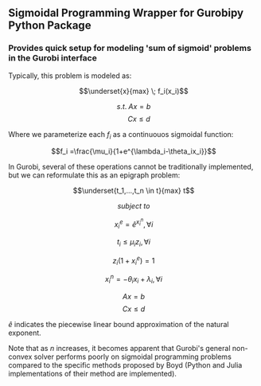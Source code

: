 ## Sigmoidal Programming Wrapper for Gurobipy Python Package

### Provides quick setup for modeling 'sum of sigmoid' problems in the Gurobi interface

Typically, this problem is modeled as:

$$\underset{x}{max} \; f_i(x_i)$$

$$s.t. \; Ax = b$$
$$\;\;\;\;\;\; Cx \leq d$$

Where we parameterize each $f_i$ as a continuouos sigmoidal function:

$$f_i =\frac{\mu_i}{1+e^{\lambda_i-\theta_ix_i}}$$

In Gurobi, several of these operations cannot be traditionally implemented, but we can reformulate this as an epigraph problem:

$$\underset{t_1,...,t_n \in t}{max}  t$$

$$\textit{subject to}$$

$$ x^e_i = \hat{e}^{x^n_i},  \forall i$$

$$ t_i \leq \mu_i z_i,  \forall i$$

$$ z_i(1+x^e_i) = 1$$


$$ x^n_i = -\theta_i x_i + \lambda_i, \forall i$$

$$ Ax = b$$
$$ Cx \leq d$$

$\hat{e}$ indicates the piecewise linear bound approximation of the natural exponent.

Note that as $n$ increases, it becomes apparent that Gurobi's general non-convex solver performs poorly on sigmoidal programming problems compared to the specific methods proposed by Boyd (Python and Julia implementations of their method are implemented).
